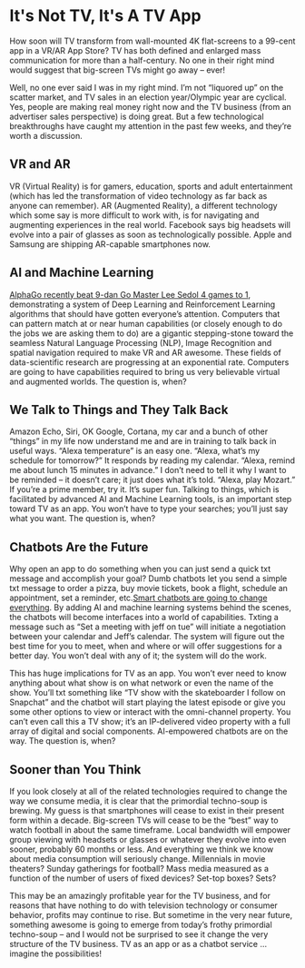 # It's Not TV, It's A TV App

How soon will TV transform from wall-mounted 4K flat-screens to a 99-cent app in a VR/AR App Store? TV has both defined and enlarged mass communication for more than a half-century. No one in their right mind would suggest that big-screen TVs might go away – ever!

Well, no one ever said I was in my right mind. I’m not “liquored up” on the scatter market, and TV sales in an election year/Olympic year are cyclical. Yes, people are making real money right now and the TV business \(from an advertiser sales perspective\) is doing great. But a few technological breakthroughs have caught my attention in the past few weeks, and they’re worth a discussion.

## VR and AR

VR \(Virtual Reality\) is for gamers, education, sports and adult entertainment \(which has led the transformation of video technology as far back as anyone can remember\). AR \(Augmented Reality\), a different technology which some say is more difficult to work with, is for navigating and augmenting experiences in the real world. Facebook says big headsets will evolve into a pair of glasses as soon as technologically possible. Apple and Samsung are shipping AR-capable smartphones now.

## AI and Machine Learning

[AlphaGo recently beat 9-dan Go Master Lee Sedol 4 games to 1](http://www.shellypalmer.com/2016/03/alphago-vs-not-fair-fight/), demonstrating a system of Deep Learning and Reinforcement Learning algorithms that should have gotten everyone’s attention. Computers that can pattern match at or near human capabilities \(or closely enough to do the jobs we are asking them to do\) are a gigantic stepping-stone toward the seamless Natural Language Processing \(NLP\), Image Recognition and spatial navigation required to make VR and AR awesome. These fields of data-scientific research are progressing at an exponential rate. Computers are going to have capabilities required to bring us very believable virtual and augmented worlds. The question is, when?

## We Talk to Things and They Talk Back

Amazon Echo, Siri, OK Google, Cortana, my car and a bunch of other “things” in my life now understand me and are in training to talk back in useful ways. “Alexa temperature” is an easy one. “Alexa, what’s my schedule for tomorrow?” It responds by reading my calendar. “Alexa, remind me about lunch 15 minutes in advance.” I don’t need to tell it why I want to be reminded – it doesn’t care; it just does what it’s told. “Alexa, play Mozart.” If you’re a prime member, try it. It’s super fun. Talking to things, which is facilitated by advanced AI and Machine Learning tools, is an important step toward TV as an app. You won’t have to type your searches; you’ll just say what you want. The question is, when?

## Chatbots Are the Future

Why open an app to do something when you can just send a quick txt message and accomplish your goal? Dumb chatbots let you send a simple txt message to order a pizza, buy movie tickets, book a flight, schedule an appointment, set a reminder, etc.[Smart chatbots are going to change everything](http://www.shellypalmer.com/2016/03/tay-microsofts-chatbot-really-bad-naughty-robot/). By adding AI and machine learning systems behind the scenes, the chatbots will become interfaces into a world of capabilities. Txting a message such as “Set a meeting with jeff on tue” will initiate a negotiation between your calendar and Jeff’s calendar. The system will figure out the best time for you to meet, when and where or will offer suggestions for a better day. You won’t deal with any of it; the system will do the work.

This has huge implications for TV as an app. You won’t ever need to know anything about what show is on what network or even the name of the show. You’ll txt something like “TV show with the skateboarder I follow on Snapchat” and the chatbot will start playing the latest episode or give you some other options to view or interact with the omni-channel property. You can’t even call this a TV show; it’s an IP-delivered video property with a full array of digital and social components. AI-empowered chatbots are on the way. The question is, when?

## Sooner than You Think

If you look closely at all of the related technologies required to change the way we consume media, it is clear that the primordial techno-soup is brewing. My guess is that smartphones will cease to exist in their present form within a decade. Big-screen TVs will cease to be the “best” way to watch football in about the same timeframe. Local bandwidth will empower group viewing with headsets or glasses or whatever they evolve into even sooner, probably 60 months or less. And everything we think we know about media consumption will seriously change. Millennials in movie theaters? Sunday gatherings for football? Mass media measured as a function of the number of users of fixed devices? Set-top boxes? Sets?

This may be an amazingly profitable year for the TV business, and for reasons that have nothing to do with television technology or consumer behavior, profits may continue to rise. But sometime in the very near future, something awesome is going to emerge from today’s frothy primordial techno-soup – and I would not be surprised to see it change the very structure of the TV business. TV as an app or as a chatbot service … imagine the possibilities!

